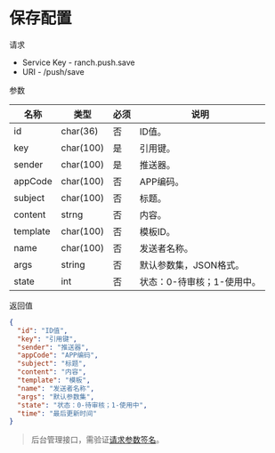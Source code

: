 # 保存配置

请求
- Service Key - ranch.push.save
- URI - /push/save

参数

|名称|类型|必须|说明|
|---|---|---|---|
|id|char(36)|否|ID值。|
|key|char(100)|是|引用键。|
|sender|char(100)|是|推送器。|
|appCode|char(100)|否|APP编码。|
|subject|char(100)|否|标题。|
|content|strng|否|内容。|
|template|char(100)|否|模板ID。|
|name|char(100)|否|发送者名称。|
|args|string|否|默认参数集，JSON格式。|
|state|int|否|状态：0-待审核；1-使用中。|

返回值
```json
{
  "id": "ID值",
  "key": "引用键",
  "sender": "推送器",
  "appCode": "APP编码",
  "subject": "标题",
  "content": "内容",
  "template": "模板",
  "name": "发送者名称",
  "args": "默认参数集",
  "state": "状态：0-待审核；1-使用中",
  "time": "最后更新时间"
}
```

> 后台管理接口，需验证[请求参数签名](https://github.com/heisedebaise/tephra/blob/master/tephra-ctrl/doc/sign.md)。
